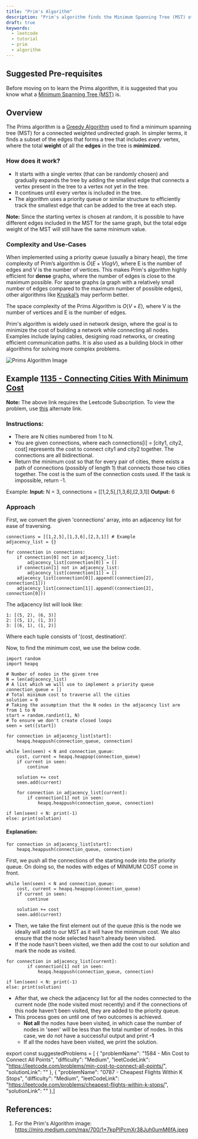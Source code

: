 ```yaml
---
title: "Prim's Algorithm"
description: "Prim's algorithm finds the Minimum Spanning Tree (MST) of a graph, ensuring all vertices are connected with the smallest possible total edge weight in O(E + V log V) time."
draft: true
keywords:
  - leetcode
  - tutorial
  - prim
  - algorithm
---
```


## Suggested Pre-requisites
Before moving on to learn the Prims algorithm, it is suggested that you know what a [Minimum Spanning Tree (MST)](../graph-theory/minimum-spanning-tree.md) is.

## Overview
The Prims algorithm is a [Greedy Algorithm](../basic-topics/greedy.md)  used to find a minimum spanning tree (MST) for a connected weighted undirected graph. In simpler terms, it finds a subset of the edges that forms a tree that includes *every* vertex, where the total **weight** of all the **edges** in the tree is **minimized**.

### How does it work? 
- It starts with a single vertex (that can be randomly chosen) and gradually expands the tree by adding the smallest edge that connects a vertex present in the tree to a vertex not yet in the tree.
- It continues until every vertex is included in the tree.
- The algorithm uses a priority queue or similar structure to efficiently track the smallest edge that can be added to the tree at each step.
  
**Note:** Since the starting vertex is chosen at random, it is possible to have different edges included in the MST for the same graph, but the total edge weight of the MST will still have the same minimum value.

### Complexity and Use-Cases
When implemented using a priority queue (usually a binary heap), the time complexity of Prim’s algorithm is $O(E + V log V)$, where E is the number of edges and V is the number of vertices. This makes Prim's algorithm highly efficient for **dense** graphs, where the number of edges is close to the maximum possible. For sparse graphs (a graph with a relatively small number of edges compared to the maximum number of possible edges), other algorithms like [Kruskal’s](kruskals-algorithm.md) may perform better.

The space complexity of the Prims Algorithm is $O(V + E)$, where V is the number of vertices and E is the number of edges.

Prim's algorithm is widely used in network design, where the goal is to minimize the cost of building a network while connecting all nodes. Examples include laying cables, designing road networks, or creating efficient communication paths. It is also used as a building block in other algorithms for solving more complex problems.

![Prims Algorithm Image](https://miro.medium.com/max/700/1*7kpPIPcmXr38Juh0umM6fA.jpeg)

## Example [1135 - Connecting Cities With Minimum Cost](https://leetcode.com/problems/connecting-cities-with-minimum-cost/description/?envType=problem-list-v2&envId=minimum-spanning-tree)
**Note:** The above link requires the Leetcode Subscription. To view the problem, use [this](https://leetcode.ca/all/1135.html) alternate link.

### Instructions: 
- There are N cities numbered from 1 to N.
- You are given connections, where each connections[i] = [city1, city2, cost] represents the cost to connect city1 and city2 together. The connections are all bidirectional.
- Return the minimum cost so that for every pair of cities, there exists a path of connections (possibly of length 1) that connects those two cities together.  The cost is the sum of the connection costs used. If the task is impossible, return -1.

Example: 
**Input:** N = 3, connections = [[1,2,5],[1,3,6],[2,3,1]]
**Output:** 6

### Approach
First, we convert the given 'connections' array, into an adjacency list for ease of traversing.
```python3
connections = [[1,2,5],[1,3,6],[2,3,1]] # Example
adjacency_list = {}

for connection in connections:
    if connection[0] not in adjacency_list:
        adjacency_list[connection[0]] = []
    if connection[1] not in adjacency_list:
        adjacency_list[connection[1]] = []
    adjacency_list[connection[0]].append((connection[2], connection[1]))
    adjacency_list[connection[1]].append((connection[2], connection[0]))
```
The adjacency list will look like:
```
1: [(5, 2), (6, 3)]
2: [(5, 1), (1, 3)]
3: [(6, 1), (1, 2)]
```
Where each tuple consists of '(cost, destination)'.

Now, to find the minimum cost, we use the below code.
```python3
import random
import heapq

# Number of nodes in the given tree
N = len(adjacency_list)
# A list which we will use to implement a priority queue
connection_queue = []
# Total minimum cost to traverse all the cities
solution = 0
# Taking the assumption that the N nodes in the adjacency list are from 1 to N
start = random.randint(1, N)
# To ensure we don't create closed loops
seen = set([start]) 

for connection in adjacency_list[start]:
    heapq.heappush(connection_queue, connection)

while len(seen) < N and connection_queue:
    cost, current = heapq.heappop(connection_queue)
    if current in seen:
        continue

    solution += cost
    seen.add(current)

    for connection in adjacency_list[current]:
        if connection[1] not in seen:
            heapq.heappush(connection_queue, connection)

if len(seen) < N: print(-1)
else: print(solution)
```

#### Explanation:
```python3
for connection in adjacency_list[start]:
    heapq.heappush(connection_queue, connection)
```
First, we push all the connections of the starting node into the priority queue. On doing so, the nodes with edges of MINIMUM COST come in front.

```python3
while len(seen) < N and connection_queue:
    cost, current = heapq.heappop(connection_queue)
    if current in seen:
        continue

    solution += cost
    seen.add(current)
```
- Then, we take the first element out of the queue (this is the node we ideally will add to our MST as it will have the minimum cost. We also ensure that the node selected hasn't already been visited.
- If the node hasn't been visited, we then add the cost to our solution and mark the node as visited.

```python3
for connection in adjacency_list[current]:
        if connection[1] not in seen:
            heapq.heappush(connection_queue, connection)

if len(seen) < N: print(-1)
else: print(solution)
```
- After that, we check the adjacency list for all the nodes connected to the current node (the node visited most recently) and if the connections of this node haven't been visited, they are added to the priority queue.
- This process goes on until one of two outcomes is achieved.
    - **Not all** the nodes have been visited, in which case the number of nodes in 'seen' will be less than the total number of nodes. In this case, we do not have a successful output and print **-1**
    - If all the nodes have been visited, we print the solution.

export const suggestedProblems = [ { "problemName": "1584 - Min Cost to Connect All Points", "difficulty": "Medium", "leetCodeLink": "https://leetcode.com/problems/min-cost-to-connect-all-points/", "solutionLink": "" }, { "problemName": "0787 - Cheapest Flights Within K Stops", "difficulty": "Medium", "leetCodeLink": "https://leetcode.com/problems/cheapest-flights-within-k-stops/", "solutionLink": "" },]

## References:
1. For the Prim's Algorithm image: https://miro.medium.com/max/700/1*7kpPIPcmXr38Juh0umM6fA.jpeg
